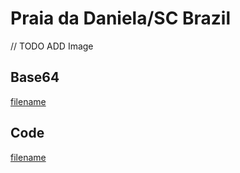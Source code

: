 # Praia da Daniela/SC Brazil

// TODO ADD Image

## Base64
[filename](data.txt ':include :type=code')

## Code
[filename](main.go ':include :type=code')
